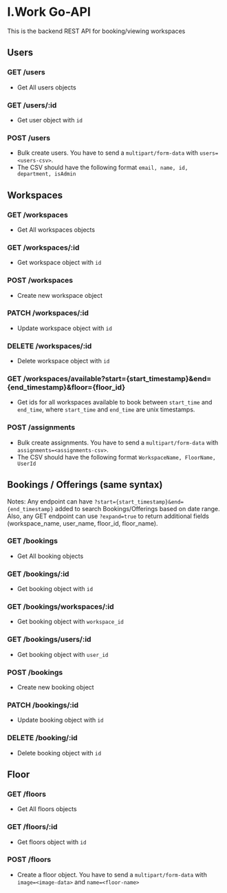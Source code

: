# I.Work Go-API
This is the backend REST API for booking/viewing workspaces

## Users
### GET /users  
- Get All users objects  

### GET /users/:id  
- Get user object with `id`  
  
### POST /users
- Bulk create users. You have to send a `multipart/form-data` with `users=<users-csv>`. 
- The CSV should have the following format `email, name, id, department, isAdmin` 

## Workspaces
### GET /workspaces
- Get All workspaces objects

### GET /workspaces/:id
- Get workspace object with `id`

### POST /workspaces
- Create new workspace object

### PATCH /workspaces/:id
- Update workspace object with `id`

### DELETE /workspaces/:id
- Delete workspace object with `id`

### GET /workspaces/available?start={start_timestamp}&end={end_timestamp}&floor={floor_id}
- Get ids for all workspaces available to book between `start_time` and `end_time`, where `start_time` and `end_time` are unix timestamps.

### POST /assignments
- Bulk create assignments. You have to send a `multipart/form-data` with `assignments=<assignments-csv>`. 
- The CSV should have the following format `WorkspaceName, FloorName, UserId` 

## Bookings / Offerings (same syntax)
Notes: Any endpoint can have `?start={start_timestamp}&end={end_timestamp}` added to search Bookings/Offerings based on date range. Also, any GET endpoint can use `?expand=true` to return additional fields (workspace_name, user_name, floor_id, floor_name).  
### GET /bookings
- Get All booking objects

### GET /bookings/:id
- Get booking object with `id`

### GET /bookings/workspaces/:id
- Get booking object with `workspace_id`

### GET /bookings/users/:id
- Get booking object with `user_id`

### POST /bookings
- Create new booking object

### PATCH /bookings/:id
- Update booking object with `id`

### DELETE /booking/:id
- Delete booking object with `id`

## Floor
### GET /floors
- Get All floors objects

### GET /floors/:id
- Get floors object with `id`

### POST /floors
- Create a floor object. You have to send a `multipart/form-data` with `image=<image-data>` and `name=<floor-name>`
